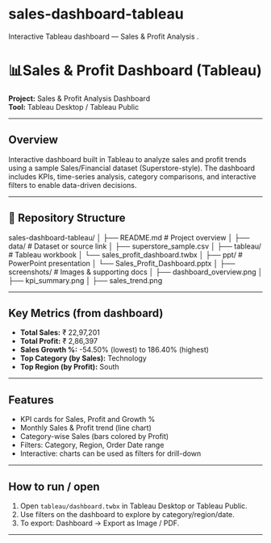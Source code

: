 # sales-dashboard-tableau
Interactive Tableau dashboard — Sales &amp; Profit Analysis .

# 📊Sales & Profit Dashboard (Tableau)

**Project:** Sales & Profit Analysis Dashboard  
**Tool:** Tableau Desktop / Tableau Public 

---

## Overview
Interactive dashboard built in Tableau to analyze sales and profit trends using a sample Sales/Financial dataset (Superstore-style). The dashboard includes KPIs, time-series analysis, category comparisons, and interactive filters to enable data-driven decisions.

---
## 📂 Repository Structure
sales-dashboard-tableau/
│
├── README.md                   # Project overview
│
├── data/                        # Dataset or source link
│   ├── superstore_sample.csv
│
├── tableau/                     # Tableau workbook
│   └── sales_profit_dashboard.twbx
│
├── ppt/                         # PowerPoint presentation
│   └── Sales_Profit_Dashboard.pptx
│
├── screenshots/                        # Images & supporting docs
│   ├── dashboard_overview.png
│   ├── kpi_summary.png
│   ├── sales_trend.png


---

## Key Metrics (from dashboard)
- **Total Sales:** ₹ 22,97,201  
- **Total Profit:** ₹ 2,86,397  
- **Sales Growth %:** -54.50% (lowest) to 186.40% (highest)  
- **Top Category (by Sales):** Technology  
- **Top Region (by Profit):** South

---

## Features
- KPI cards for Sales, Profit and Growth %  
- Monthly Sales & Profit trend (line chart)  
- Category-wise Sales (bars colored by Profit)  
- Filters: Category, Region, Order Date range  
- Interactive: charts can be used as filters for drill-down

---

## How to run / open
1. Open `tableau/dashboard.twbx` in Tableau Desktop or Tableau Public.  
2. Use filters on the dashboard to explore by category/region/date.  
3. To export: Dashboard → Export as Image / PDF.

---

